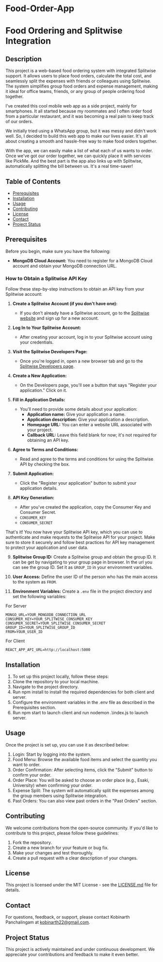 # Food-Order-App

# Food Ordering and Splitwise Integration

## Description

This project is a web-based food ordering system with integrated Splitwise support. It allows users to place food orders, calculate the total cost, and seamlessly split the expenses with friends or colleagues using Splitwise. The system simplifies group food orders and expense management, making it ideal for office teams, friends, or any group of people ordering food together.

I've created this cool mobile web app as a side project, mainly for smartphones. It all started because my roommates and I often order food from a particular restaurant, and it was becoming a real pain to keep track of our orders.

We initially tried using a WhatsApp group, but it was messy and didn't work well. So, I decided to build this web app to make our lives easier. It's all about creating a smooth and hassle-free way to make food orders together.

With the app, we can easily make a list of what each of us wants to order. Once we've got our order together, we can quickly place it with services like PickMe. And the best part is the app also links up with Splitwise, automatically splitting the bill between us. It's a real time-saver!

## Table of Contents

- [Prerequisites](#prerequisites)
- [Installation](#installation)
- [Usage](#usage)
- [Contributing](#contributing)
- [License](#license)
- [Contact](#contact)
- [Project Status](#project-status)

## Prerequisites

Before you begin, make sure you have the following:

- **MongoDB Cloud Account:** You need to register for a MongoDB Cloud account and obtain your MongoDB connection URL.

### How to Obtain a Splitwise API Key

Follow these step-by-step instructions to obtain an API key from your Splitwise account:

1. **Create a Splitwise Account (if you don't have one):**

   - If you don't already have a Splitwise account, go to the [Splitwise website](https://www.splitwise.com/) and sign up for a new account.

2. **Log In to Your Splitwise Account:**

   - After creating your account, log in to your Splitwise account using your credentials.

3. **Visit the Splitwise Developers Page:**

   - Once you're logged in, open a new browser tab and go to the [Splitwise Developers page](https://www.splitwise.com/oauth_clients).

4. **Create a New Application:**

   - On the Developers page, you'll see a button that says "Register your application." Click on it.

5. **Fill in Application Details:**

   - You'll need to provide some details about your application:
     - **Application name:** Give your application a name.
     - **Application description:** Give your application a description.
     - **Homepage URL:** You can enter a website URL associated with your project.
     - **Callback URL:** Leave this field blank for now; it's not required for obtaining an API key.

6. **Agree to Terms and Conditions:**

   - Read and agree to the terms and conditions for using the Splitwise API by checking the box.

7. **Submit Application:**

   - Click the "Register your application" button to submit your application details.

8. **API Key Generation:**
   - After you've created the application, copy the Consumer Key and Consumer Secret.
   - `CONSUMER_KEY`
   - `CONSUMER_SECRET`

That's it! You now have your Splitwise API key, which you can use to authenticate and make requests to the Splitwise API for your project. Make sure to store it securely and follow best practices for API key management to protect your application and user data.

9.  **Splitwise Group ID:** Create a Splitwise group and obtain the group ID. It can be get by navigating to your group page in browser. In the url you can see the group ID. Set it as `GROUP_ID` in your environment variables.

10. **User Access:** Define the user ID of the person who has the main access to the system as `FROM`.

11. **Environment Variables:** Create a `.env` file in the project directory and set the following variables:

For Server

```env
MONGO_URL=YOUR_MONGODB_CONNECTION_URL
CONSUMER_KEY=YOUR_SPLITWISE_CONSUMER_KEY
CONSUMER_SECRET=YOUR_SPLITWISE_CONSUMER_SECRET
GROUP_ID=YOUR_SPLITWISE_GROUP_ID
FROM=YOUR_USER_ID
```

For Client

```env
REACT_APP_API_URL=http://localhost:5000
```

## Installation

1. To set up this project locally, follow these steps:
2. Clone the repository to your local machine.
3. Navigate to the project directory.
4. Run npm install to install the required dependencies for both client and server.
5. Configure the environment variables in the .env file as described in the Prerequisites section.
6. Run npm start to launch client and run nodemon .\index.js to launch server.

## Usage

Once the project is set up, you can use it as described below:

1. Login: Start by logging into the system.
2. Food Menu: Browse the available food items and select the quantity you want to order.
3. Order Confirmation: After selecting items, click the "Submit" button to confirm your order.
4. Order Place: You will be asked to choose an order place (e.g., Esaki, University) when confirming your order.
5. Expense Split: The system will automatically split the expenses among the group members using Splitwise integration.
6. Past Orders: You can also view past orders in the "Past Orders" section.

## Contributing

We welcome contributions from the open-source community. If you'd like to contribute to this project, please follow these guidelines:

1. Fork the repository.
2. Create a new branch for your feature or bug fix.
3. Make your changes and test thoroughly.
4. Create a pull request with a clear description of your changes.

## License

This project is licensed under the MIT License - see the [LICENSE.md](LICENSE.md) file for details.

## Contact

For questions, feedback, or support, please contact Kobinarth Panchalingam at kobinarth22@gmail.com.

## Project Status

This project is actively maintained and under continuous development. We appreciate your contributions and feedback to make it even better.
